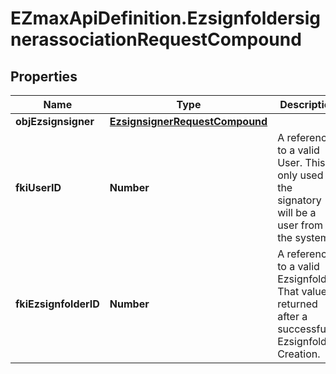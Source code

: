 # EZmaxApiDefinition.EzsignfoldersignerassociationRequestCompound

## Properties

Name | Type | Description | Notes
------------ | ------------- | ------------- | -------------
**objEzsignsigner** | [**EzsignsignerRequestCompound**](EzsignsignerRequestCompound.md) |  | [optional] 
**fkiUserID** | **Number** | A reference to a valid User.  This is only used if the signatory will be a user from the system. | [optional] 
**fkiEzsignfolderID** | **Number** | A reference to a valid Ezsignfolder.  That value is returned after a successful Ezsignfolder Creation. | 


